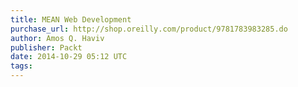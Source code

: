 ```yaml
---
title: MEAN Web Development
purchase_url: http://shop.oreilly.com/product/9781783983285.do
author: Amos Q. Haviv
publisher: Packt
date: 2014-10-29 05:12 UTC
tags:
---
```

